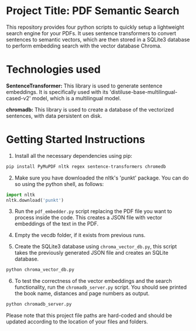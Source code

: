 # Project Title: PDF Semantic Search 

This repository provides four python scripts to quickly setup a lightweight search engine for your PDFs. It uses sentence transformers to convert sentences to semantic vectors, which are then stored in a SQLite3 database to perform embedding search with the vector database Chroma.

# Technologies used

**SentenceTransformer:** This library is used to generate sentence embeddings. It is specifically used with its 'distiluse-base-multilingual-cased-v2' model, which is a multilingual model.

**chromadb:** This library is used to create a database of the vectorized sentences, with data persistent on disk.

# Getting Started Instructions

1. Install all the necessary dependencies using pip:

```bash
pip install PyMuPDF nltk regex sentence-transformers chromedb
```

2. Make sure you have downloaded the nltk's 'punkt' package. You can do so using the python shell, as follows:

```python
import nltk
nltk.download('punkt')
```

3. Run the `pdf_embedder.py` script replacing the PDF file you want to process inside the code. This creates a JSON file with vector embeddings of the text in the PDF.


4. Empty the vecdb folder, if it exists from previous runs.

5. Create the SQLite3 database using `chroma_vector_db.py`, this script takes the previously generated JSON file and creates an SQLite database. 

```bash
python chroma_vector_db.py
```

6. To test the correctness of the vector embeddings and the search functionality, run the `chromadb_server.py` script. You should see printed the book name, distances and page numbers as output.

```bash
python chromadb_server.py
```

Please note that this project file paths are hard-coded and should be updated according to the location of your files and folders.